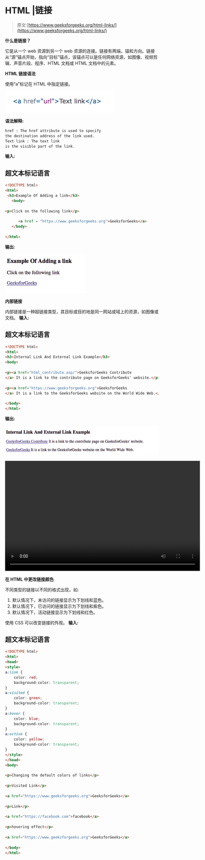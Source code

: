 # HTML |链接

> 原文:[https://www.geeksforgeeks.org/html-links/](https://www.geeksforgeeks.org/html-links/)

**什么是链接？**

它是从一个 web 资源到另一个 web 资源的连接。链接有两端，锚和方向。链接从“源”锚点开始，指向“目标”锚点，该锚点可以是任何网络资源，如图像、视频剪辑、声音片段、程序、HTML 文档或 HTML 文档中的元素。

**HTML 链接语法**

使用“a”标记在 HTML 中指定链接。

![](img/81e9489650f44cc493285b6cf1066c87.png)

**语法解释:**

```html
href : The href attribute is used to specify 
the destination address of the link used.
Text link : The text link 
is the visible part of the link.
```

**输入:**

## 超文本标记语言

```html
<!DOCTYPE html>
<html>
 <h3>Example Of Adding a link</h3>
   <body>

<p>Click on the following link</p>

      <a href = "https://www.geeksforgeeks.org">GeeksforGeeks</a>
   </body>

</html>
```

**输出:**

![](img/04d2e3281a4748e3cb9b5f5a265464c8.png)

**内部链接**

内部链接是一种超链接类型，其目标或目的地是同一网站或域上的资源，如图像或文档。
**输入:**

## 超文本标记语言

```html
<!DOCTYPE html>
<html>
<h3>Internal Link And External Link Example</h3>
<body>

<p><a href="html_contribute.asp/">GeeksforGeeks Contribute
</a> It is a link to the contribute page on GeeksforGeeks' website.</p>

<p><a href="https://www.geeksforgeeks.org">GeeksforGeeks
</a> It is a link to the GeeksforGeeks website on the World Wide Web.</p>

</body>
</html>
```

**输出:**

![](img/5508b5bbabab8ed568286001c2ff2238.png)

<video class="wp-video-shortcode" id="video-166467-1" width="640" height="360" preload="metadata" controls=""><source type="video/mp4" src="https://media.geeksforgeeks.org/wp-content/uploads/links.mp4?_=1">[https://media.geeksforgeeks.org/wp-content/uploads/links.mp4](https://media.geeksforgeeks.org/wp-content/uploads/links.mp4)</video>

**在 HTML 中更改链接颜色**

不同类型的链接以不同的格式出现，如:

1.  默认情况下，未访问的链接显示为下划线和蓝色。
2.  默认情况下，已访问的链接显示为下划线和紫色。
3.  默认情况下，活动链接显示为下划线和红色。

使用 CSS 可以改变链接的外观。
**输入:**

## 超文本标记语言

```html
<!DOCTYPE html>
<html>
<head>
<style>
a:link {
    color: red;
    background-color: transparent;
}
a:visited {
    color: green;
    background-color: transparent;
}
a:hover {
    color: blue;
    background-color: transparent;
}
a:active {
    color: yellow;
    background-color: transparent;
}
</style>
</head>
<body>

<p>Changing the default colors of links</p>

<p>Visited Link</p>

<a href="https://www.geeksforgeeks.org">GeeksforGeeks</a>

<p>Link</p>

<a href="https://facebook.com">facebook</a>

<p>hovering effect</p>

<a href="https://www.geeksforgeeks.org">GeeksforGeeks</a>

</body>
</html>
```